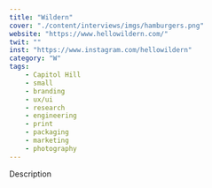 ```yaml
---
title: "Wildern"
cover: "./content/interviews/imgs/hamburgers.png"
website: "https://www.hellowildern.com/"
twit: ""
inst: "https://www.instagram.com/hellowildern"
category: "W"
tags:
    - Capitol Hill
    - small
    - branding
    - ux/ui
    - research
    - engineering
    - print
    - packaging
    - marketing
    - photography
---
```


Description
